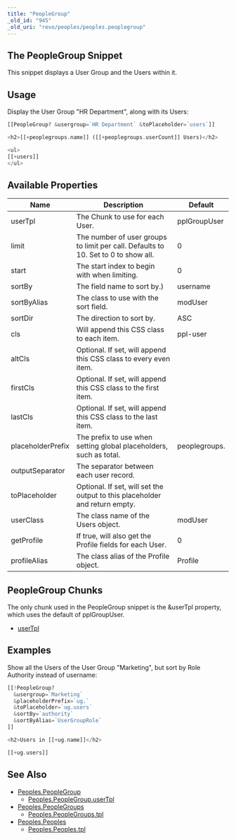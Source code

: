 ```yaml
---
title: "PeopleGroup"
_old_id: "945"
_old_uri: "revo/peoples/peoples.peoplegroup"
---
```


## The PeopleGroup Snippet

This snippet displays a User Group and the Users within it.

## Usage

Display the User Group "HR Department", along with its Users:

``` php
[[PeopleGroup? &usergroup=`HR Department` &toPlaceholder=`users`]]

<h2>[[+peoplegroups.name]] ([[+peoplegroups.userCount]] Users)</h2>

<ul>
[[+users]]
</ul>
```

## Available Properties

| Name              | Description                                                                        | Default       |
| ----------------- | ---------------------------------------------------------------------------------- | ------------- |
| userTpl           | The Chunk to use for each User.                                                    | pplGroupUser  |
| limit             | The number of user groups to limit per call. Defaults to 10. Set to 0 to show all. | 0             |
| start             | The start index to begin with when limiting.                                       | 0             |
| sortBy            | The field name to sort by.)                                                        | username      |
| sortByAlias       | The class to use with the sort field.                                              | modUser       |
| sortDir           | The direction to sort by.                                                          | ASC           |
| cls               | Will append this CSS class to each item.                                           | ppl-user      |
| altCls            | Optional. If set, will append this CSS class to every even item.                   |               |
| firstCls          | Optional. If set, will append this CSS class to the first item.                    |               |
| lastCls           | Optional. If set, will append this CSS class to the last item.                     |               |
| placeholderPrefix | The prefix to use when setting global placeholders, such as total.                 | peoplegroups. |
| outputSeparator   | The separator between each user record.                                            |               |
| toPlaceholder     | Optional. If set, will set the output to this placeholder and return empty.        |               |
| userClass         | The class name of the Users object.                                                | modUser       |
| getProfile        | If true, will also get the Profile fields for each User.                           | 0             |
| profileAlias      | The class alias of the Profile object.                                             | Profile       |

## PeopleGroup Chunks

The only chunk used in the PeopleGroup snippet is the &userTpl property, which uses the default of pplGroupUser.

- [userTpl](extras/peoples/peoples.peoplegroup/usertpl "Peoples.PeopleGroup.userTpl")

## Examples

Show all the Users of the User Group "Marketing", but sort by Role Authority instead of username:

``` php
[[!PeopleGroup?
  &usergroup=`Marketing`
  &placeholderPrefix=`ug.`
  &toPlaceholder=`ug.users`
  &sortBy=`authority`
  &sortByAlias=`UserGroupRole`
]]

<h2>Users in [[+ug.name]]</h2>

[[+ug.users]]
```

## See Also

- [Peoples.PeopleGroup](extras/peoples/peoples.peoplegroup)
    - [Peoples.PeopleGroup.userTpl](extras/peoples/peoples.peoplegroup/usertpl)
- [Peoples.PeopleGroups](extras/peoples/peoples.peoplegroups)
    - [Peoples.PeopleGroups.tpl](extras/peoples/peoples.peoplegroups/tpl)
- [Peoples.Peoples](extras/peoples/peoples)
    - [Peoples.Peoples.tpl](extras/peoples/peoples/tpl)
